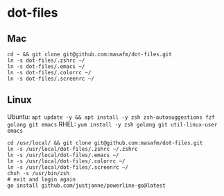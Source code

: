 # dot-files
## Mac
```
cd ~ && git clone git@github.com:masafm/dot-files.git
ln -s dot-files/.zshrc ~/
ln -s dot-files/.emacs ~/
ln -s dot-files/.colorrc ~/
ln -s dot-files/.screenrc ~/
```

## Linux
Ubuntu: `apt update -y && apt install -y zsh zsh-autosuggestions fzf golang git emacs`
RHEL: `yum install -y zsh golang git util-linux-user emacs`
```
cd /usr/local/ && git clone git@github.com:masafm/dot-files.git
ln -s /usr/local/dot-files/.zshrc ~/.zshrc
ln -s /usr/local/dot-files/.emacs ~/
ln -s /usr/local/dot-files/.colorrc ~/
ln -s /usr/local/dot-files/.screenrc ~/
chsh -s /usr/bin/zsh
# exit and login again
go install github.com/justjanne/powerline-go@latest
```
